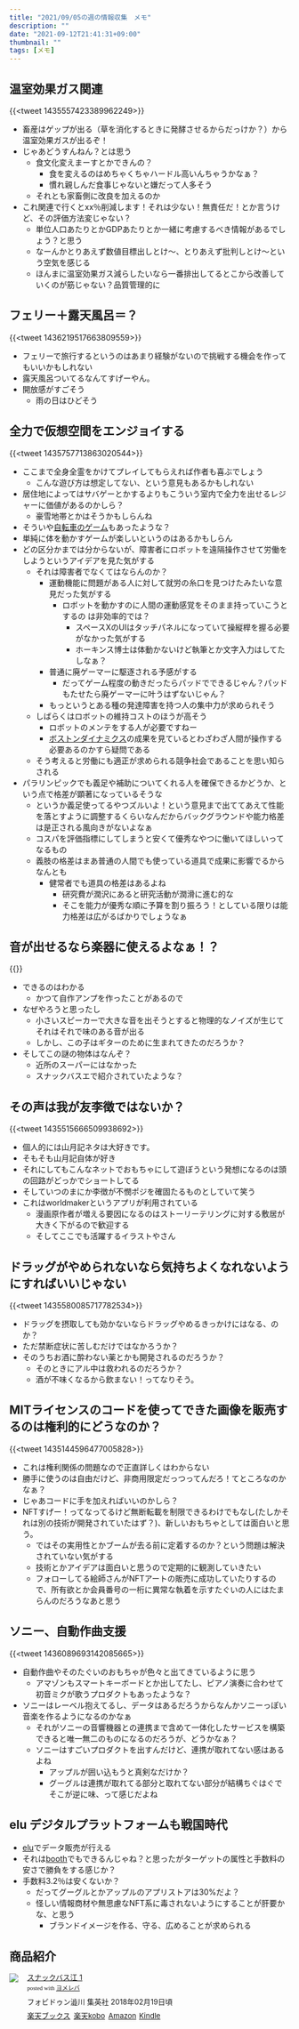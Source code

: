 ```yaml
---
title: "2021/09/05の週の情報収集　メモ"
description: ""
date: "2021-09-12T21:41:31+09:00"
thumbnail: ""
tags: [メモ]
---
```

## 温室効果ガス関連
{{<tweet 1435557423389962249>}}

- 畜産はゲップが出る（草を消化するときに発酵させるからだっけか？）から温室効果ガスが出るぞ！
- じゃあどうすんねん？とは思う
  - 食文化変えまーすとかできんの？
    - 食を変えるのはめちゃくちゃハードル高いんちゃうかなぁ？
    - 慣れ親しんだ食事じゃないと嫌だって人多そう
  - それとも家畜側に改良を加えるのか
- これ関連で行くとxx％削減します！それは少ない！無責任だ！とか言うけど、その評価方法変じゃない？
  - 単位人口あたりとかGDPあたりとか一緒に考慮するべき情報があるでしょう？と思う
  - なーんかとりあえず数値目標出しとけ〜、とりあえず批判しとけ〜という空気を感じる
  - ほんまに温室効果ガス減らしたいなら一番排出してるとこから改善していくのが筋じゃない？品質管理的に

## フェリー＋露天風呂＝？
{{<tweet 1436219517663809559>}}

- フェリーで旅行するというのはあまり経験がないので挑戦する機会を作ってもいいかもしれない
- 露天風呂ついてるなんてすげーやん。
- 開放感がすごそう
  - 雨の日はひどそう

## 全力で仮想空間をエンジョイする
{{<tweet 1435757713863020544>}}

- ここまで全身全霊をかけてプレイしてもらえれば作者も喜ぶでしょう
  - こんな遊び方は想定してない、という意見もあるかもしれない
- 居住地によってはサバゲーとかするよりもこういう室内で全力を出せるレジャーに価値があるのかしら？
  - 豪雪地帯とかはそうかもしらんね
- そういや[自転車のゲーム](https://www.zwift.com/ja)もあったような？
- 単純に体を動かすゲームが楽しいというのはあるかもしらん
- どの区分かまでは分からないが、障害者にロボットを遠隔操作させて労働をしようというアイデアを見た気がする
  - それは障害者でなくてはならんのか？
    - 運動機能に問題がある人に対して就労の糸口を見つけたみたいな意見だった気がする
      - ロボットを動かすのに人間の運動感覚をそのまま持っていこうとするの は非効率的では？
        - スペースXのUIはタッチパネルになっていて操縦桿を握る必要がなかった気がする
        - ホーキンス博士は体動かないけど執筆とか文字入力はしてたしなぁ？
    - 普通に廃ゲーマーに駆逐される予感がする
      - だってゲーム程度の動きだったらパッドでできるじゃん？パッドもたせたら廃ゲーマーに叶うはずないじゃん？
    - もっというとある種の発達障害を持つ人の集中力が求められそう
  - しばらくはロボットの維持コストのほうが高そう
    - ロボットのメンテをする人が必要ですねー
    - [ボストンダイナミクス](https://www.bostondynamics.com/)の成果を見ているとわざわざ人間が操作する必要あるのかすら疑問である
  - そう考えると労働にも適正が求められる競争社会であることを思い知らされる
- パラリンピックでも義足や補助についてくれる人を確保できるかどうか、という点で格差が顕著になっているそうな
  - というか義足使ってるやつズルいよ！という意見まで出ててあえて性能を落とすように調整するくらいなんだからバックグラウンドや能力格差は是正される風向きがないよなぁ
  - コスパを評価指標にしてしまうと安くて優秀なやつに働いてほしいってなるもの
  - 義肢の格差はまあ普通の人間でも使っている道具で成果に影響でるからなんとも
    - 健常者でも道具の格差はあるよね
      - 研究費が潤沢にあると研究活動が潤滑に進む的な
      - そこを能力が優秀な順に予算を割り振ろう！としている限りは能力格差は広がるばかりでしょうなぁ

## 音が出せるなら楽器に使えるよなぁ！？
{{<youtube DuDw_izIrL0>}}

- できるのはわかる
  - かつて自作アンプを作ったことがあるので
- なぜやろうと思ったし
  - 小さいスピーカーで大きな音を出そうとすると物理的なノイズが生じてそれはそれで味のある音が出る
  - しかし、この子はギターのために生まれてきたのだろうか？
- そしてこの謎の物体はなんぞ？
  - 近所のスーパーにはなかった
  - スナックバスエで紹介されていたような？

## その声は我が友李徴ではないか？
{{<tweet 1435515666509938692>}}
- 個人的には山月記ネタは大好きです。
- そもそも山月記自体が好き
- それにしてもこんなネットでおもちゃにして遊ぼうという発想になるのは頭の回路がどっかでショートしてる
- そしていつのまにか李徴が不憫ポジを確固たるものとしていて笑う
- これはworldmakerというアプリが利用されている
  - 漫画原作者が増える要因になるのはストーリーテリングに対する敷居が大きく下がるので歓迎する
  - そしてここでも活躍するイラストやさん
## ドラッグがやめられないなら気持ちよくなれないようにすればいいじゃない
{{<tweet 1435580085717782534>}}
- ドラッグを摂取しても効かないならドラッグやめるきっかけにはなる、のか？
- ただ禁断症状に苦しむだけではなかろうか？
- そのうちお酒に酔わない薬とかも開発されるのだろうか？
  - そのときにアル中は救われるのだろうか？
  - 酒が不味くなるから飲まない！ってなりそう。
## MITライセンスのコードを使ってできた画像を販売するのは権利的にどうなのか？
{{<tweet 1435144596477005828>}}
- これは権利関係の問題なので正直詳しくはわからない
- 勝手に使うのは自由だけど、非商用限定だっつってんだろ！てところなのかなぁ？
- じゃあコードに手を加えればいいのかしら？
- NFTすげー！ってなってるけど無断転載を制限できるわけでもなし(たしかそれは別の技術が開発されていたはず？)、新しいおもちゃとしては面白いと思う。
  - ではその実用性とかブームが去る前に定着するのか？という問題は解決されていない気がする
  - 技術とかアイデアは面白いと思うので定期的に観測していきたい
  - フォローしてる絵師さんがNFTアートの販売に成功していたりするので、所有欲とか会員番号の一桁に異常な執着を示すたぐいの人にはたまらんのだろうなあと思う

## ソニー、自動作曲支援
{{<tweet 1436089693142085665>}}
- 自動作曲やそのたぐいのおもちゃが色々と出てきているように思う
  - アマゾンもスマートキーボードとか出してたし、ピアノ演奏に合わせて初音ミクが歌うプロダクトもあったような？
- ソニーはレーベル抱えてるし、データはあるだろうからなんかソニーっぽい音楽を作るようになるのかなぁ
  - それがソニーの音響機器との連携まで含めて一体化したサービスを構築できると唯一無二のものになるのだろうが、どうかなぁ？
  - ソニーはすごいプロダクトを出すんだけど、連携が取れてない感はあるよね
    - アップルが囲い込もうと真剣なだけか？
    - グーグルは連携が取れてる部分と取れてない部分が結構ちぐはぐでそこが逆に味、って感じだよね

## elu デジタルプラットフォームも戦国時代
- [elu](https://elu.jp/?utm_campaign=creator_burghamburgburg&utm_source=omocorojp)でデータ販売が行える
- それは[booth](https://booth.pm/ja)でもできるんじゃね？と思ったがターゲットの属性と手数料の安さで勝負をする感じか？
- 手数料3.2％は安くないか？
  - だってグーグルとかアップルのアプリストアは30%だよ？
  - 怪しい情報商材や無思慮なNFT系に毒されないようにすることが肝要かな、と思う
    - ブランドイメージを作る、守る、広めることが求められる


## 商品紹介
<div class="booklink-box" style="text-align:left;padding-bottom:20px;font-size:small;zoom: 1;overflow: hidden;"><div class="booklink-image" style="float:left;margin:0 15px 10px 0;"><a href="//af.moshimo.com/af/c/click?a_id=2220301&p_id=56&pc_id=56&pl_id=637&s_v=b5Rz2P0601xu&url=http%3A%2F%2Fbooks.rakuten.co.jp%2Frb%2F15317393%2F" target="_blank" ><img src="https://thumbnail.image.rakuten.co.jp/@0_mall/book/cabinet/8618/9784088908618.jpg?_ex=64x64" style="border: none;" /></a><img src="//i.moshimo.com/af/i/impression?a_id=2220301&p_id=56&pc_id=56&pl_id=637" width="1" height="1" style="border:none;"></div><div class="booklink-info" style="line-height:120%;zoom: 1;overflow: hidden;"><div class="booklink-name" style="margin-bottom:10px;line-height:120%"><a href="//af.moshimo.com/af/c/click?a_id=2220301&p_id=56&pc_id=56&pl_id=637&s_v=b5Rz2P0601xu&url=http%3A%2F%2Fbooks.rakuten.co.jp%2Frb%2F15317393%2F" target="_blank" >スナックバス江 1</a><img src="//i.moshimo.com/af/i/impression?a_id=2220301&p_id=56&pc_id=56&pl_id=637" width="1" height="1" style="border:none;"><div class="booklink-powered-date" style="font-size:8pt;margin-top:5px;font-family:verdana;line-height:120%">posted with <a href="https://yomereba.com" rel="nofollow" target="_blank">ヨメレバ</a></div></div><div class="booklink-detail" style="margin-bottom:5px;">フォビドゥン澁川 集英社 2018年02月19日頃    </div><div class="booklink-link2" style="margin-top:10px;"><div class="shoplinkrakuten" style="display:inline;margin-right:5px"><a href="//af.moshimo.com/af/c/click?a_id=2220301&p_id=56&pc_id=56&pl_id=637&s_v=b5Rz2P0601xu&url=http%3A%2F%2Fbooks.rakuten.co.jp%2Frb%2F15317393%2F" target="_blank" >楽天ブックス</a><img src="//i.moshimo.com/af/i/impression?a_id=2220301&p_id=56&pc_id=56&pl_id=637" width="1" height="1" style="border:none;"></div><div class="shoplinkrakukobo" style="display:inline;margin-right:5px"><a href="//af.moshimo.com/af/c/click?a_id=2220301&p_id=56&pc_id=56&pl_id=637&s_v=b5Rz2P0601xu&url=https%3A%2F%2Fbooks.rakuten.co.jp%2Frk%2Fbdd950169d6a3a7e9ddf450591ee3991%2F" target="_blank" >楽天kobo</a><img src="//i.moshimo.com/af/i/impression?a_id=2220301&p_id=56&pc_id=56&pl_id=637" width="1" height="1" style="border:none;"></div><div class="shoplinkamazon" style="display:inline;margin-right:5px"><a href="//af.moshimo.com/af/c/click?a_id=2220302&p_id=170&pc_id=185&pl_id=4062&s_v=b5Rz2P0601xu&url=https%3A%2F%2Fwww.amazon.co.jp%2Fexec%2Fobidos%2FASIN%2F4088908619" target="_blank" >Amazon</a></div><div class="shoplinkkindle" style="display:inline;margin-right:5px"><a href="//af.moshimo.com/af/c/click?a_id=2220302&p_id=170&pc_id=185&pl_id=4062&s_v=b5Rz2P0601xu&url=https%3A%2F%2Fwww.amazon.co.jp%2Fgp%2Fsearch%3Fkeywords%3D%25E3%2582%25B9%25E3%2583%258A%25E3%2583%2583%25E3%2582%25AF%25E3%2583%2590%25E3%2582%25B9%25E6%25B1%259F%25201%26__mk_ja_JP%3D%2583J%2583%255E%2583J%2583i%26url%3Dnode%253D2275256051" target="_blank" >Kindle</a></div>                              	  	  	  	  	</div></div><div class="booklink-footer" style="clear: left"></div></div>
